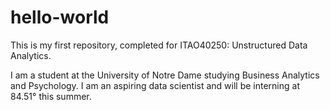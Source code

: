 # hello-world
This is my first repository, completed for ITAO40250: Unstructured Data Analytics.

I am a student at the University of Notre Dame studying Business Analytics and Psychology. I am an aspiring data scientist and will be interning at 84.51° this summer.
